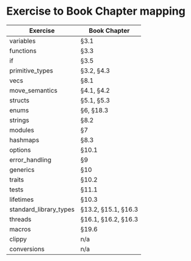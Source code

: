 # Exercise to Book Chapter mapping

| Exercise               | Book Chapter        |
| ---------------------- | ------------------- |
| variables              | §3.1                |Done
| functions              | §3.3                |Done
| if                     | §3.5                |Done
| primitive_types        | §3.2, §4.3          |Done
| vecs                   | §8.1                |Done
| move_semantics         | §4.1, §4.2          |Done
| structs                | §5.1, §5.3          |Done
| enums                  | §6, §18.3           |Done
| strings                | §8.2                |
| modules                | §7                  |
| hashmaps               | §8.3                |
| options                | §10.1               |
| error_handling         | §9                  |
| generics               | §10                 |
| traits                 | §10.2               |
| tests                  | §11.1               |
| lifetimes              | §10.3               |
| standard_library_types | §13.2, §15.1, §16.3 |
| threads                | §16.1, §16.2, §16.3 |
| macros                 | §19.6               |
| clippy                 | n/a                 |
| conversions            | n/a                 |
